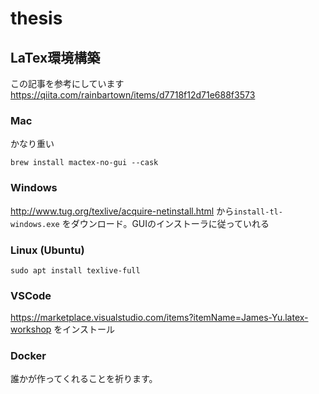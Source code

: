 # thesis


## LaTex環境構築

この記事を参考にしています  
https://qiita.com/rainbartown/items/d7718f12d71e688f3573

### Mac

かなり重い

```
brew install mactex-no-gui --cask
```

### Windows

http://www.tug.org/texlive/acquire-netinstall.html から`install-tl-windows.exe` をダウンロード。GUIのインストーラに従っていれる

### Linux (Ubuntu)

```
sudo apt install texlive-full
```

### VSCode

https://marketplace.visualstudio.com/items?itemName=James-Yu.latex-workshop をインストール

### Docker

誰かが作ってくれることを祈ります。